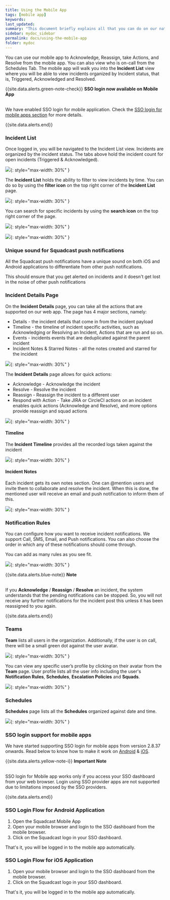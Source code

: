 ```yaml
---
title: Using the Mobile App
tags: [mobile app]
keywords: 
last_updated: 
summary: "This document briefly explains all that you can do on our native mobile application available for both iOS and Android."
sidebar: mydoc_sidebar
permalink: docs/using-the-mobile-app
folder: mydoc
---
```


You can use our mobile app to Acknowledge, Reassign, take Actions, and Resolve from the mobile app. You can also view who is on-call from the Schedules Tab. The mobile app will walk you into the **Incident List** view where you will be able to view incidents organized by Incident status, that is, Triggered, Acknowledged and Resolved.

{{site.data.alerts.green-note-check}}
<b>SSO login now available on Mobile App</b>
<br/><br/><p>We have enabled SSO login for mobile application. Check the <a href="#sso-login-support-for-mobile-apps">SSO login for mobile apps section</a> for more details.</p>
{{site.data.alerts.end}}

### Incident List

Once logged in, you will be navigated to the Incident List view. Incidents are organized by the incident status. The tabs above hold the incident count for open incidents (Triggered & Acknowledged).

![](images/using_mobile_1.png){: style="max-width: 30%" }

The **Incident List** holds the ability to filter to view incidents by time. You can do so by using the **filter icon** on the top right  corner of the **Incident List** page.

![](images/using_mobile_2.png){: style="max-width: 30%" }

You can search for specific incidents by using the **search icon** on the top right corner of the page.

![](images/using_mobile_search_button.png){: style="max-width: 30%" }

![](images/using_mobile_3.png){: style="max-width: 30%" }

### Unique sound for Squadcast push notifications

All the Squadcast push notifications have a unique sound on both iOS and Android applications to differentiate from other push notifications.

This should ensure that you get alerted on incidents and it doesn't get lost in the noise of other push notifications

### Incident Details Page

On the **Incident Details** page, you can take all the actions that are supported on our web app. The page has 4 major sections, namely:

- Details - the incident details that come in from the incident payload
- Timeline - the timeline of incident specific activities, such as Acknowledging or Resolving an Incident, Actions that are run and so on.
- Events - incidents events that are deduplicated against the parent incident
- Incident Notes & Starred Notes - all the notes created and starred for the incident

![](images/using_mobile_4.png){: style="max-width: 30%" }

The **Incident Details** page allows for quick actions:

- Acknowledge - Acknowledge the incident
- Resolve - Resolve the incident
- Reassign - Reassign the incident to a different user
- Respond with Action - Take JIRA or CircleCI actions on an incident
 enables quick actions (Acknowledge and Resolve), and more options provide reassign and squad actions

![](images/using_mobile_5.png){: style="max-width: 30%" }

#### Timeline

The **Incident Timeline** provides all the recorded logs taken against the incident

![](images/using_mobile_6.png){: style="max-width: 30%" }

#### Incident Notes

Each incident gets its own notes section. One can @mention users and invite them to collaborate and resolve the incident. When this is done, the mentioned user will receive an email and push notification to inform them of this. 

![](images/incident_notes_12.png){: style="max-width: 30%" }

### Notification Rules

You can configure how you want to receive incident notifications. We support Call, SMS, Email, and Push notifications. You can also choose the order in which any of these notifications should come through. 

You can add as many rules as you see fit. 

![](images/using_mobile_8.png){: style="max-width: 30%" }

{{site.data.alerts.blue-note}}
<b>Note</b>
<br/><br/><p>If you <b>Acknowledge</b> / <b>Reassign</b> / <b>Resolve</b> an incident, the system understands that the pending notifications can be stopped. So, you will not receive any further notifications for the incident post this unless it has been reassigned to you again.</p>
{{site.data.alerts.end}}

### Teams

**Team** lists all users in the organization. Additionally, if the user is on call, there will be a small green dot against the user avatar. 

![](images/using_mobile_9.png){: style="max-width: 30%" }

You can view any specific user’s profile by clicking on their avatar from the **Team** page. User profile lists all the user info including the user's **Notification Rules**, **Schedules**, **Escalation Policies** and **Squads**.

![](images/using_mobile_10.png){: style="max-width: 30%" }

### Schedules

**Schedules** page lists all the **Schedules** organized against date and time.

![](images/using_mobile_11.png){: style="max-width: 30%" }

### SSO login support for mobile apps

We have started supporting SSO login for mobile apps from version 2.8.37 onwards. Read below to know how to make it work on [Android](#android) & [iOS](#ios).

{{site.data.alerts.yellow-note-i}}
<b>Important Note</b>
<br/><br/><p>SSO login for Mobile app works only if you access your SSO dashboard from your web browser. Login using SSO provider apps are not supported due to limitations imposed by the SSO providers.</p>
{{site.data.alerts.end}}

### SSO Login Flow for Android Application

1. Open the Squadcast Mobile App
2. Open your mobile browser and login to the SSO dashboard from the mobile browser.
3. Click on the Squadcast logo in your SSO dashboard.

That's it, you will be logged in to the mobile app automatically.

### SSO Login Flow for iOS Application

1. Open your mobile browser and login to the SSO dashboard from the mobile browser.
2. Click on the Squadcast logo in your SSO dashboard.

That's it, you will be logged in to the mobile app automatically.